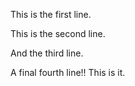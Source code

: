 This is the first line.

This is the second line.

And the third line.

A final fourth line!! This is it.
